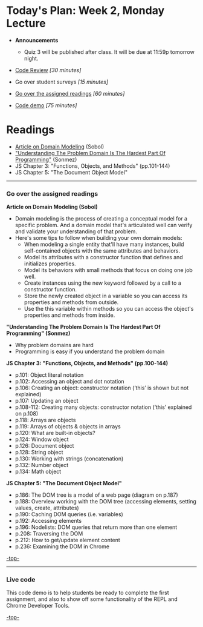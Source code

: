 <a id="top"></a>
# Today's Plan: Week 2, Monday Lecture

- **Announcements**
  - Quiz 3 will be published after class. It will be due at 11:59p tomorrow night.

- [Code Review](#codereview) *[30 minutes]*
- Go over student surveys *[15 minutes]*
- [Go over the assigned readings](#readings) *[60 minutes]*
- [Code demo](#code) *[75 minutes]*

# Readings

- [Article on Domain Modeling](https://github.com/codefellows/domain_modeling#domain-modeling) (Sobol)
- ["Understanding The Problem Domain Is The Hardest Part Of Programming"](http://simpleprogrammer.com/2013/07/15/understanding-the-problem-domain-is-the-hardest-part-of-programming/) (Sonmez)
- JS Chapter 3: "Functions, Objects, and Methods" (pp.101-144)
- JS Chapter 5: "The Document Object Model"


---

<a id="readings"></a>
### Go over the assigned readings

**Article on Domain Modeling (Sobol)**

- Domain modeling is the process of creating a conceptual model for a specific problem. And a domain model that's articulated well can verify and validate your understanding of that problem.
- Here's some tips to follow when building your own domain models:
  - When modeling a single entity that'll have many instances, build self-contained objects with the same attributes and behaviors.
  - Model its attributes with a constructor function that defines and initializes properties.
  - Model its behaviors with small methods that focus on doing one job well.
  - Create instances using the new keyword followed by a call to a constructor function.
  - Store the newly created object in a variable so you can access its properties and methods from outside.
  - Use the this variable within methods so you can access the object's properties and methods from inside.

**"Understanding The Problem Domain Is The Hardest Part Of Programming" (Sonmez)**

- Why problem domains are hard
- Programming is easy if you understand the problem domain

**JS Chapter 3: "Functions, Objects, and Methods" (pp.100-144)**

- p.101: Object literal notation
- p.102: Accessing an object and dot notation
- p.106: Creating an object: constructor notation (‘this’ is shown but not explained)
- p.107: Updating an object
- p.108-112: Creating many objects: constructor notation (‘this’ explained on p.108)
- p.118: Arrays are objects
- p.119: Arrays of objects & objects in arrays
- p.120: What are built-in objects?
- p.124: Window object
- p.126: Document object
- p.128: String object
- p.130: Working with strings (concatenation)
- p.132: Number object
- p.134: Math object

**JS Chapter 5: "The Document Object Model"**

- p.186: The DOM tree is a model of a web page (diagram on p.187)
- p.188: Overview working with the DOM tree (accessing elements, setting values, create, attributes)
- p.190: Caching DOM queries (i.e. variables)
- p.192: Accessing elements
- p.196: Nodelists: DOM queries that return more than one element
- p.208: Traversing the DOM
- p.212: How to get/update element content
- p.236: Examining the DOM in Chrome

[-top-](#top)

---

<a id="code"></a>
### Live code

This code demo is to help students be ready to complete the first assignment, and also to show off some functionality of the REPL and Chrome Developer Tools.

[-top-](#top)
